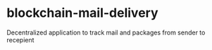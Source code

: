 # blockchain-mail-delivery
Decentralized application to track mail and packages from sender to recepient
